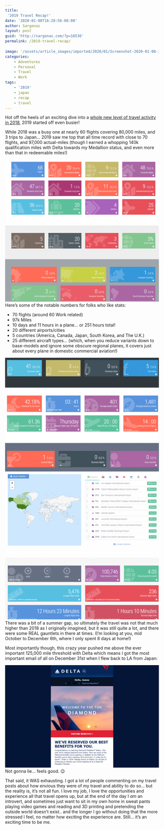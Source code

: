 ```yaml
---
title:
 '2019 Travel Recap!'
date: '2020-01-08T16:28:56-08:00'
author: Sargonas
layout: post
guid: 'http://sargonas.com/?p=16536'
permalink: /2019-travel-recap/

image: '/assets/article_images/imported/2020/01/Screenshot-2020-01-08-16.06.56-825x510.png'
categories:
    - Adventures
    - Personal
    - Travel
    - Work
tags:
    - '2019'
    - japan
    - recap
    - travel
---
```


Hot off the heels of an exciting dive into a [whole new level of travel activity in 2018](http://sargonas.com/2018-travel-recap/), 2019 started off even busier!
  
While 2018 was a busy one at nearly 60 flights covering 80,000 miles, and 3 trips to Japan… 2019 saw me top that all time record with close to 70 flights, and 97,000 actual-miles (though I earned a whopping 140k qualification miles with Delta towards my Medallion status, and even more than that in redeemable miles!)

![](/assets/article_images/imported/2020/01/Screenshot-2020-01-08-16.06.03-1024x947.png)Here’s some of the notable numbers for folks who like stats:

- 70 flights (around 60 Work related)
- 97k Miles
- 10 days and 11 hours in a plane… or 251 hours total!
- 20 different airports/cities
- 5 countries (America, Canada, Japan, South Korea, and The U.K.)
- 25 different aircraft types… (which, when you reduce variants down to base-models and ignore some obscure regional planes, it covers just about every plane in domestic commercial aviation!)

![](/assets/article_images/imported/2020/01/Screenshot-2020-01-08-16.06.14-1024x757.png)![](/assets/article_images/imported/2020/01/Screenshot-2020-01-08-16.06.07-1024x979.png)There was a bit of a summer gap, so ultimately the travel was not that much higher than 2018 as I originally imagined, but it was still quite a lot, and there were some REAL gauntlets in there at times. (I’m looking at you, mid October to December 6th, where I only spent 8 days at home!)  
  
Most importantly though, this crazy year pushed me above the ever important 125,000 mile threshold with Delta which means I got the most important email of all on December 31st when I flew back to LA from Japan:

![](/assets/article_images/imported/2020/01/Annotation-2020-01-08-161915-1024x683.png)Not gonna lie… feels good. 😉  
  
That said, it WAS exhausting. I got a lot of people commenting on my travel posts about how envious they were of my travel and ability to do so… but the reality is, it’s not all fun. I love my job, I love the opportunities and experience all that travel opens up, but at the end of the day I *am* an introvert, and sometimes just want to sit in my own home in sweat pants playing video games and reading and 3D printing and pretending the outside world doesn’t exist.. and the longer I go without doing that the more stressed I feel, no matter how exciting the experience are. Still… it’s an exciting time to be me.